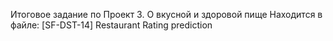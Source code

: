 Итоговое задание по Проект 3. О вкусной и здоровой пище
Находится в файле:
[SF-DST-14] Restaurant Rating prediction
